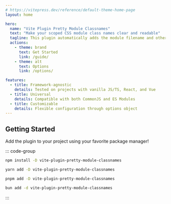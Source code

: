 ```yaml
---
# https://vitepress.dev/reference/default-theme-home-page
layout: home

hero:
  name: "Vite Plugin Pretty Module Classnames"
  text: "Make your scoped CSS module class names clear and readable"
  tagline: This plugin automatically adds the module filename and other useful info to class names for easier development.
  actions:
    - theme: brand
      text: Get Started
      link: /guide/
    - theme: alt
      text: Options
      link: /options/

features:
  - title: Framework-agnostic
    details: Tested on projects with vanilla JS/TS, React, and Vue
  - title: Universal
    details: Compatible with both CommonJS and ES Modules
  - title: Customizable
    details: Flexible configuration through options object
---
```


## Getting Started

Add the plugin to your project using your favorite package manager!

::: code-group

```sh [npm]
npm install -D vite-plugin-pretty-module-classnames
```

```sh [yarn]
yarn add -D vite-plugin-pretty-module-classnames
```

```sh [pnpm]
pnpm add -D vite-plugin-pretty-module-classnames
```

```sh [bun]
bun add -d vite-plugin-pretty-module-classnames
```

:::
